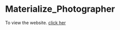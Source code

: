 # Materialize_Photographer
To view the website. <a href=" https://pandykad.github.io/Materialize_Photographer/">click her</a>
